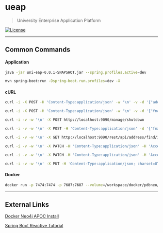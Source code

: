 # ueap

> University Enterprise Application Platform

[![License](https://img.shields.io/github/license/balena-io/etcher.svg?style=flat-square)](https://github.com/jaradat-pdb/ueap/blob/master/LICENSE)

***

## Common Commands
#### Application

```sh
java -jar uni-eap-0.0.1-SNAPSHOT.jar --spring.profiles.active=dev
```
```sh
mvn spring-boot:run -Dspring-boot.run.profiles=dev -X
```

#### cURL
```sh
curl -i -X POST -H 'Content-Type:application/json' -w '\n' -v -d '{"addrLine1":"123 Fake Ave", "city":"Springfield", "country":"USA"}' http://localhost:9090/rest/api/address/save
```
```sh
curl -i -X POST -H 'Content-Type:application/json' -w '\n' -v -d '{"fname":"Waleed","mname":"Khaled","lname":"Al-Jaradat","addresses":[{"addrLine1":"123 Fake Ave", "city":"Springfield", "country":"USA"}],"vehicle":{"make":"Subaru","model":"WRX","year":"2004","licensePlate":"XNX5427","vin":"ABCD1234-EFGH5678"}}' http://localhost:9090/rest/api/person/save
```
```sh
curl -i -v -w '\n' -X POST http://localhost:9090/manage/shutdown
```
```sh
curl -i -v -w '\n' -X POST -H 'Content-Type:application/json' -d '{"fname":"Big", "mname":"Poppa", "lname":"Willay", "gender":"MALE", "dob":"1990-08-14", "vehicle":{"make":"Subaru", "model":"Impreza WRX", "year":"2005", "licensePlate":"XNX-5427", "vin":"ARE-YOU-SERIOUS!?"}, "addresses":[{"addrLine1":"124 Fake St", "addrLine2":"Apt L (for lion)", "city":"Crackendale", "state":"BumFuc", "country":"US of Shit", "postalCode":"22150"}, {"addrLine1":"125 Fake St", "addrLine2":"Apt R (for roar)", "city":"PuffPuffPass", "province":"BC", "country":"CA", "postalCode":"22150"}]}' http://localhost:9090/rest/api/person/save
```
```sh
curl -i -v -w '\n' -X GET http://localhost:9090/rest/api/address/find/123%20Fake%20Ave
```
```sh
curl -i -v -w '\n' -X PATCH -H 'Content-Type:application/json' -H 'Accept:application/json' -d '{"fname":"Walid", "mname":"Mousa", "lname":"3ababney", "gender":"MALE"}'  http://localhost:9090/rest/api/address/update/679949c0-c112-41ff-a37e-7389991722a1/person
```
```sh
curl -i -v -w '\n' -X PATCH -H 'Content-Type:application/json' -H 'Accept:application/json' -d '{"name":"NOVA"}' http://localhost:9090/rest/api/address/update/0ad28f86-d67e-481a-8f0e-7a98bde6b090/university
```
```sh
curl -i -v -w '\n' -X PUT -H 'Content-Type:application/json; charset=UTF-8' -d '{"title":"Aeon Flux", "description":"Reactive is the new cool"}' http://localhost:9091/movies
```

#### Docker
```sh
docker run -p 7474:7474 -p 7687:7687 --volume=/workspace/docker/pdbneo/data:/var/lib/neo4j/data --volume=/workspace/docker/pdbneo/plugins:/var/lib/neo4j/plugins -e NEO4J_AUTH=neo4j/admin --env NEO4J_dbms_security_procedures_unrestricted=apoc.* --name pdbneo -d neo4j:latest
```

***

## External Links
[Docker Neo4j APOC Install](https://community.neo4j.com/t/docker-compose-setting-for-apoc-installation/11621)

[Spring Boot Reactive Tutorial](https://dzone.com/articles/spring-boot-reactive-tutorial)

